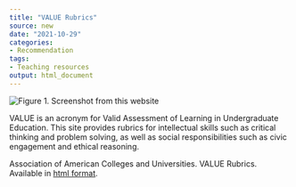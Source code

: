 ```yaml
---
title: "VALUE Rubrics"
source: new
date: "2021-10-29"
categories:
- Recommendation
tags:
- Teaching resources
output: html_document
---
```


![Figure 1. Screenshot from this website](http://www.pmean.com/new-images/21/value-rubrics-01.png)

<div class="notes">

VALUE is an acronym for Valid Assessment of Learning in Undergraduate Education. This site provides rubrics for intellectual skills such as critical thinking and problem solving, as well as social responsibilities such as civic engagement and ethical reasoning.

Association of American Colleges and Universities. VALUE Rubrics. Available in [html format][aac1].

[aac1]: https://www.aacu.org/value-rubrics

</div>
